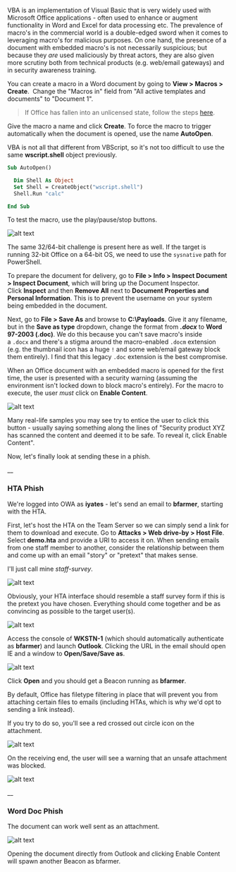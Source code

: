 VBA is an implementation of Visual Basic that is very widely used with Microsoft Office applications - often used to enhance or augment functionality in Word and Excel for data processing etc. The prevalence of macro's in the commercial world is a double-edged sword when it comes to leveraging macro's for malicious purposes. On one hand, the presence of a document with embedded macro's is not necessarily suspicious; but because they _are_ used maliciously by threat actors, they are also given more scrutiny both from technical products (e.g. web/email gateways) and in security awareness training.

You can create a macro in a Word document by going to **View > Macros > Create**.  Change the "Macros in" field from "All active templates and documents" to "Document 1".

> If Office has fallen into an unlicensed state, follow the steps [here](https://training.zeropointsecurity.co.uk/communities/Q29tbXVuaXR5LTIwMjMw/post/UG9zdC00MDc5MDYw/).

Give the macro a name and click **Create**. To force the macro to trigger automatically when the document is opened, use the name **AutoOpen**.

VBA is not all that different from VBScript, so it's not too difficult to use the same **wscript.shell** object previously.

```vb
Sub AutoOpen()

  Dim Shell As Object
  Set Shell = CreateObject("wscript.shell")
  Shell.Run "calc"

End Sub
```

To test the macro, use the play/pause/stop buttons.

![alt text](file:///android_asset/20220831114201.png)

The same 32/64-bit challenge is present here as well. If the target is running 32-bit Office on a 64-bit OS, we need to use the `sysnative` path for PowerShell.

To prepare the document for delivery, go to **File > Info > Inspect Document > Inspect Document**, which will bring up the Document Inspector. Click **Inspect** and then **Remove All** next to **Document Properties and Personal Information**. This is to prevent the username on your system being embedded in the document.

Next, go to **File > Save As** and browse to **C:\Payloads**. Give it any filename, but in the **Save as type** dropdown, change the format from **_.docx_** to **Word 97-2003 (.doc)**. We do this because you can't save macro's inside a `.docx` and there's a stigma around the macro-enabled `.docm` extension (e.g. the thumbnail icon has a huge `!` and some web/email gateway block them entirely). I find that this legacy `.doc` extension is the best compromise.

When an Office document with an embedded macro is opened for the first time, the user is presented with a security warning (assuming the environment isn't locked down to block macro's entirely). For the macro to execute, the user _must_ click on **Enable Content**.

![alt text](file:///android_asset/20220831114215.png)

Many real-life samples you may see try to entice the user to click this button - usually saying something along the lines of "Security product XYZ has scanned the content and deemed it to be safe. To reveal it, click Enable Content".

Now, let's finally look at sending these in a phish.

__

### HTA Phish

We're logged into OWA as **iyates** - let's send an email to **bfarmer**, starting with the HTA.

First, let's host the HTA on the Team Server so we can simply send a link for them to download and execute. Go to **Attacks > Web drive-by > Host File**. Select **demo.hta** and provide a URI to access it on. When sending emails from one staff member to another, consider the relationship between them and come up with an email "story" or "pretext" that makes sense.

I'll just call mine _staff-survey_.

![alt text](file:///android_asset/20220831114247.png)

Obviously, your HTA interface should resemble a staff survey form if this is the pretext you have chosen. Everything should come together and be as convincing as possible to the target user(s).

![alt text](file:///android_asset/20220831114255.png)

Access the console of **WKSTN-1** (which should automatically authenticate as **bfarmer**) and launch **Outlook**. Clicking the URL in the email should open IE and a window to **Open/Save/Save as**.

![alt text](file:///android_asset/20220831114305.png)

Click **Open** and you should get a Beacon running as **bfarmer**.

By default, Office has filetype filtering in place that will prevent you from attaching certain files to emails (including HTAs, which is why we'd opt to sending a link instead).

If you try to do so, you'll see a red crossed out circle icon on the attachment.

![alt text](file:///android_asset/20220831114323.png)

On the receiving end, the user will see a warning that an unsafe attachment was blocked.

![alt text](file:///android_asset/20220831114331.png)

__

### Word Doc Phish

The document can work well sent as an attachment.

![alt text](file:///android_asset/20220831114347.png)

Opening the document directly from Outlook and clicking Enable Content will spawn another Beacon as bfarmer.
